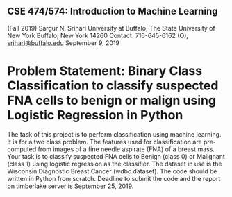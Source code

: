 ## CSE 474/574: Introduction to Machine Learning
(Fall 2019)
Sargur N. Srihari
University at Buffalo, The State University of New York
Buffalo, New York 14260
Contact: 716-645-6162 (O), srihari@buffalo.edu
September 9, 2019
# Problem Statement: Binary Class Classification to classify suspected FNA cells to benign or malign using Logistic Regression in Python
The task of this project is to perform classification using machine learning. It is for a two class problem.
The features used for classification are pre-computed from images of a fine needle aspirate (FNA) of a breast mass. Your task is to classify suspected FNA cells to Benign (class 0) or Malignant (class 1) using logistic regression as the classifier. The dataset in use is the Wisconsin Diagnostic Breast Cancer (wdbc.dataset). The code should be written in Python from scratch. Deadline to submit the code and the report on timberlake server is September 25, 2019.

